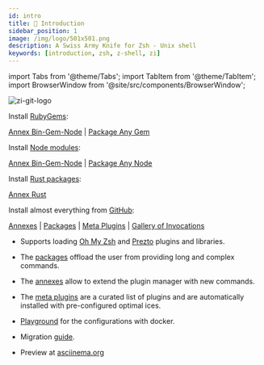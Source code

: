 ```yaml
---
id: intro
title: 🎉 Introduction
sidebar_position: 1
image: /img/logo/501x501.png
description: A Swiss Army Knife for Zsh - Unix shell
keywords: [introduction, zsh, z-shell, zi]
---
```


import Tabs from '@theme/Tabs'; import TabItem from '@theme/TabItem'; import BrowserWindow from '@site/src/components/BrowserWindow';

![zi-git-logo](/img/zi-git.png)

<Tabs>
  <TabItem value="gems" label="RubyGems">

Install [RubyGems](https://rubygems.org):

[Annex Bin-Gem-Node](ecosystem/annexes/bin-gem-node) | [Package Any Gem](https://github.com/z-shell/any-gem)

  </TabItem>
  <TabItem value="node" label="Node modules">

Install [Node modules](https://www.npmjs.com):

[Annex Bin-Gem-Node](ecosystem/annexes/bin-gem-node) | [Package Any Node](https://github.com/z-shell/any-node)

  </TabItem>
  <TabItem value="rust" label="Rust packages">

Install [Rust packages](https://crates.io):

[Annex Rust](ecosystem/annexes/rust)

  </TabItem>
  <TabItem value="github" label="GitHub" default>

Install almost everything from [GitHub](https://github.com):

[Annexes](ecosystem/annexes) | [Packages](ecosystem/packages) | [Meta Plugins](ecosystem/annexes/meta-plugins) | [Gallery of Invocations](gallery/collection)

</TabItem>
</Tabs>

- Supports loading [Oh My Zsh](getting_started/overview#oh-my-zsh-prezto) and [Prezto](getting_started/overview#oh-my-zsh-prezto) plugins and libraries.

- The [packages](ecosystem/packages) offload the user from providing long and complex commands.

- The [annexes](ecosystem/annexes) allow to extend the plugin manager with new commands.

- The [meta plugins](ecosystem/annexes/meta-plugins) are a curated list of plugins and are automatically installed with pre-configured optimal ices.

- [Playground](https://github.com/z-shell/playground) for the configurations with docker.

- Migration [guide](getting_started/migration).

- Preview at [asciinema.org](https://asciinema.org/a/459358)
